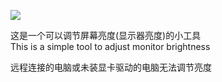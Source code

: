 ![](https://github.com/zhaochaohui/MonitorBrightness/blob/master/ScreenShot.png)

这是一个可以调节屏幕亮度(显示器亮度)的小工具  
This is a simple tool to adjust monitor brightness

远程连接的电脑或未装显卡驱动的电脑无法调节亮度
